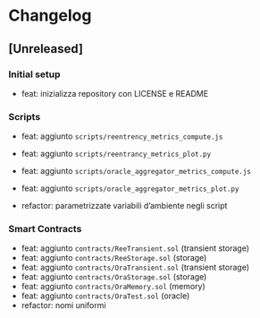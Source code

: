 # Changelog

## [Unreleased]

### Initial setup
- feat: inizializza repository con LICENSE e README

### Scripts
- feat: aggiunto `scripts/reentrency_metrics_compute.js`
- feat: aggiunto `scripts/reentrancy_metrics_plot.py`
- feat: aggiunto `scripts/oracle_aggregator_metrics_compute.js`
- feat: aggiunto `scripts/oracle_aggregator_metrics_plot.py`

- refactor: parametrizzate variabili d’ambiente negli script

### Smart Contracts
- feat: aggiunto `contracts/ReeTransient.sol` (transient storage)
- feat: aggiunto `contracts/ReeStorage.sol` (storage)
- feat: aggiunto `contracts/OraTransient.sol` (transient storage)
- feat: aggiunto `contracts/OraStorage.sol` (storage)
- feat: aggiunto `contracts/OraMemory.sol` (memory)
- feat: aggiunto `contracts/OraTest.sol` (oracle)
- refactor: nomi uniformi
